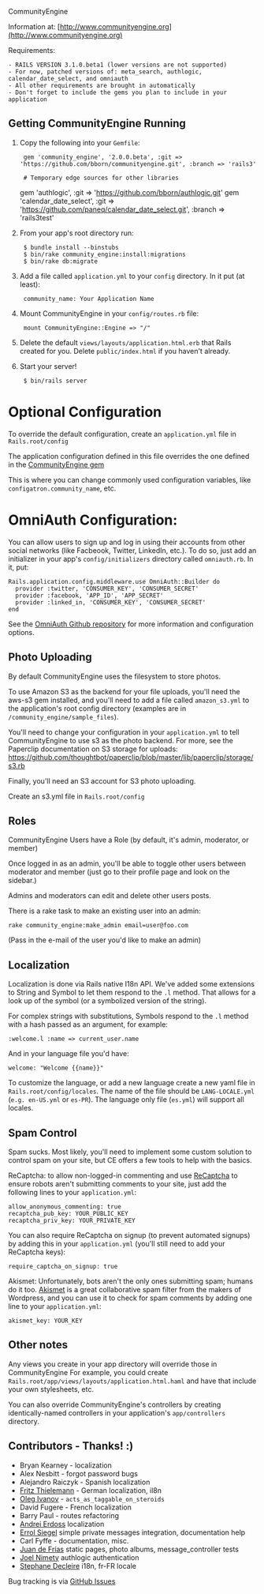 CommunityEngine

Information at: [http://www.communityengine.org](http://www.communityengine.org)

Requirements:

	- RAILS VERSION 3.1.0.beta1 (lower versions are not supported)
	- For now, patched versions of: meta_search, authlogic, calendar_date_select, and omniauth
	- All other requirements are brought in automatically
	- Don't forget to include the gems you plan to include in your application

Getting CommunityEngine Running
--------------------------------

1. Copy the following into your `Gemfile`:

		gem 'community_engine', '2.0.0.beta', :git => 'https://github.com/bborn/communityengine.git', :branch => 'rails3'

		# Temporary edge sources for other libraries
	  gem 'authlogic', :git => 'https://github.com/bborn/authlogic.git'
	  gem 'calendar_date_select', :git => 'https://github.com/paneq/calendar_date_select.git', :branch => 'rails3test'


2. From your app's root directory run:

		$ bundle install --binstubs
		$ bin/rake community_engine:install:migrations
		$ bin/rake db:migrate

3. Add a file called `application.yml` to your `config` directory. In it put (at least):

		community_name: Your Application Name

4. Mount CommunityEngine in your `config/routes.rb` file:

		mount CommunityEngine::Engine => "/"

5. Delete the default `views/layouts/application.html.erb` that Rails created for you. Delete `public/index.html` if you haven't already.

6. Start your server! 

		$ bin/rails server

Optional Configuration
======================

To override the default configuration, create an `application.yml` file in `Rails.root/config` 

The application configuration defined in this file overrides the one defined in the [CommunityEngine gem](https://github.com/bborn/communityengine/blob/rails3/config/application.yml)

This is where you can change commonly used configuration variables, like `configatron.community_name`, etc.


OmniAuth Configuration:
=======================

You can allow users to sign up and log in using their accounts from other social networks (like Facbeook, Twitter, LinkedIn, etc.). To do so, just add an initializer in your app's `config/initializers` directory called `omniauth.rb`. In it, put:

	Rails.application.config.middleware.use OmniAuth::Builder do
	  provider :twitter, 'CONSUMER_KEY', 'CONSUMER_SECRET'
	  provider :facebook, 'APP_ID', 'APP_SECRET'
	  provider :linked_in, 'CONSUMER_KEY', 'CONSUMER_SECRET'
	end

See the [OmniAuth Github repository](https://github.com/intridea/omniauth) for more information and configuration options.


Photo Uploading
---------------

By default CommunityEngine uses the filesystem to store photos.

To use Amazon S3 as the backend for your file uploads, you'll need the aws-s3 gem installed, and you'll need to add a file called `amazon_s3.yml` to the application's root config directory (examples are in `/community_engine/sample_files`). 

You'll need to change your configuration in your `application.yml` to tell CommunityEngine to use s3 as the photo backend. For more, see the Paperclip documentation on S3 storage for uploads: https://github.com/thoughtbot/paperclip/blob/master/lib/paperclip/storage/s3.rb

Finally, you'll need an S3 account for S3 photo uploading.

Create an s3.yml file in `Rails.root/config` 



Roles
------

CommunityEngine Users have a Role (by default, it's admin, moderator, or member)

Once logged in as an admin, you'll be able to toggle other users between moderator and member (just go to their profile page and look on the sidebar.)

Admins and moderators can edit and delete other users posts.

There is a rake task to make an existing user into an admin: 

	rake community_engine:make_admin email=user@foo.com 

(Pass in the e-mail of the user you'd like to make an admin)



Localization
------------

Localization is done via Rails native I18n API. We've added some extensions to String and Symbol to let them respond to the `.l` method. That allows for a look up of the symbol (or a symbolized version of the string).

For complex strings with substitutions, Symbols respond to the `.l` method with a hash passed as an argument, for example: 

	:welcome.l :name => current_user.name
  
And in your language file you'd have:

	welcome: "Welcome {{name}}"

To customize the language, or add a new language create a new yaml file in `Rails.root/config/locales`. The name of the file should be `LANG-LOCALE.yml` (`e.g. en-US.yml` or `es-PR`). The language only file (`es.yml`) will support all locales.


Spam Control
------------

Spam sucks. Most likely, you'll need to implement some custom solution to control spam on your site, but CE offers a few tools to help with the basics. 

ReCaptcha: to allow non-logged-in commenting and use [ReCaptcha](http://recaptcha.net/) to ensure robots aren't submitting comments to your site, just add the following lines to your `application.yml`:

    allow_anonymous_commenting: true
    recaptcha_pub_key: YOUR_PUBLIC_KEY
    recaptcha_priv_key: YOUR_PRIVATE_KEY
    
You can also require ReCaptcha on signup (to prevent automated signups) by adding this in your `application.yml` (you'll still need to add your ReCaptcha keys):

    require_captcha_on_signup: true
    
Akismet: Unfortunately, bots aren't the only ones submitting spam; humans do it too. [Akismet](http://akismet.com/) is a great collaborative spam filter from the makers of Wordpress, and you can use it to check for spam comments by adding one line to your `application.yml`:

    akismet_key: YOUR_KEY
  
    
Other notes
-----------

Any views you create in your app directory will override those in CommunityEngine
For example, you could create `Rails.root/app/views/layouts/application.html.haml` and have that include your own stylesheets, etc.

You can also override CommunityEngine's controllers by creating identically-named controllers in your application's `app/controllers` directory.




Contributors - Thanks! :)
-------------------------

- Bryan Kearney - localization
- Alex Nesbitt - forgot password bugs
- Alejandro Raiczyk - Spanish localization
- [Fritz Thielemann](http://github.com/fritzek) - German localization, il8n 
- [Oleg Ivanov](http://github.com/morhekil) - `acts_as_taggable_on_steroids`
- David Fugere - French localization
- Barry Paul - routes refactoring
- [Andrei Erdoss](http://github.com/cauta) localization
- [Errol Siegel](http://github.com/eksatx) simple private messages integration, documentation help
- Carl Fyffe - documentation, misc.
- [Juan de Frías](http://github.com/juafrlo) static pages, photo albums, message_controller tests
- [Joel Nimety](http://github.com/jnimety) authlogic authentication
- [Stephane Decleire](http://github.com/sdecleire) i18n, fr-FR locale



Bug tracking is via [GitHub Issues](https://github.com/bborn/communityengine/issues)
